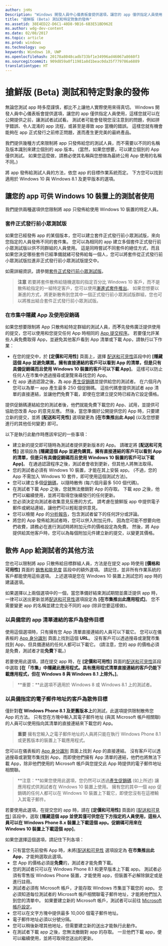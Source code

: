 ```yaml
---
author: jnHs
Description: "Windows 開發人員中心儀表板會提供選項，讓您的 app 僅供指定人員使用，這樣您就可以在公開提供之前，讓測試者試試看。"
title: "搶鮮版 (Beta) 測試和特定對象的發佈"
ms.assetid: 38E4ED22-D6C1-40D8-9B16-6B3E51BD962E
ms.author: wdg-dev-content
ms.date: 02/08/2017
ms.topic: article
ms.prod: windows
ms.technology: uwp
keywords: Windows 10, UWP
ms.openlocfilehash: 20178a8048cadb733bf1e34996ad46067a8660f3
ms.sourcegitcommit: 909d859a0f11981a8d1beac0da35f779786a6889
translationtype: HT
---
```

# <a name="beta-testing-and-targeted-distribution"></a>搶鮮版 (Beta) 測試和特定對象的發佈


無論您測試 app 時多麼謹慎，都比不上讓他人實際使用來得真切。 Windows 開發人員中心儀表板會提供選項，讓您的 app 僅供指定人員使用，這樣您就可以在公開提供之前，讓測試者試試看。 測試者可能會發現您沒注意到的問題，例如拼字錯誤、令人混淆的 app 流程，或甚至是導致 app 當機的錯誤。 這樣您就有機會能夠在 app 正式發行之前修正問題，進而產生更完美的最終產品。

我們提供幾種方式來限制將 app 只發佈給您的測試人員，而不需要以不同的名稱及版本識別來建立個別的 app 版本。 (當然，如果您想要，可以建立個別的 App 僅供測試。 如果您這麼做，請務必使其名稱與您想做為最終公用 App 使用的名稱不同。)

將 app 發佈給測試人員的方法，依您 app 的目標作業系統而定。 下方您可以找到適用於 Windows 10 與 Windows 8.1 及更早版本的選項。

## <a name="making-your-app-available-to-testers-on-windows-10-devices"></a>讓您的 app 可供 Windows 10 裝置上的測試者使用

我們提供兩種選項供您限制將 app 只發佈給使用 Windows 10 裝置的特定人員。

### <a name="package-flights"></a>套件正式發行前小眾測試版

如果您已經發佈 app 的某個版本，您可以建立套件正式發行前小眾測試版，來向您指定的人員發佈不同的套件集。 您可以為相同的 app 建立多個套件正式發行前小眾測試版以供不同群組的人員使用。 這是同時嘗試不同套件的絕佳方式，而且如果您決定哪些套件已經準備就緒可發佈給每一個人，您可以將套件從正式發行前小眾測試版拉進非正式發行前小眾測試版提交中。

如需詳細資訊，請參閱[套件正式發行前小眾測試版](package-flights.md)。

> **注意** 若要將套件散佈給隨機選取的指定百分比 Windows 10 客戶，而不是散佈給指定的一組特定客戶，您可以使用[漸進式套件推出](gradual-package-rollout.md)。 如果您想要以漸進的方式，將更新散佈到您其中一個正式發行前小眾測試版群組，您也可以將推出結合套件正式發行前小眾測試版。

### <a name="hiding-the-app-in-the-store-and-using-promotional-codes"></a>在市集中隱藏 App 及使用促銷碼

如果您想要限制將 App 只散佈給特定群組的測試人員，而**不**先發佈廣泛提供使用的提交，您可以使用和您提交任何 App 時相同的 [App 提交程序](app-submissions.md)。 若要僅允許某些人員免費取得 App，並避免其他客戶看到 App 清單或下載 App，請執行以下作業：

-   在您的提交中，於 **\[定價和可用性\]** 頁面上，選擇 [配送和可見性](set-app-pricing-and-availability.md#distribution-and-visibility)區段中的 **\[隱藏這個 App 並避免購買。擁有直接連結的客戶可以看到 App 的清單，但是只有具備促銷碼而且使用 Windows 10 裝置的客戶可以下載 App\]**。 這樣可以防止任何人在市集中透過搜尋或瀏覽來尋找您的 App。
-   在 app 通過認證之後，為 app [產生促銷碼](generate-promotional-codes.md)並提供給您的測試者。 在六個月內您可以為單一 app 產生最多 250 個促銷碼。 這些代碼會提供測試者 app 清單的直接連結，並讓他們免費下載，即使在您建立提交時已經為它設定價格。

提供促銷碼連結給您的測試者後，他們就能免費下載您的 App、試用，並提供可協助您改善 App 的意見反應。 然後，當您準備好公開提供您的 App 時，只要建立新的提交，並將 **\[配送和可見性\]** 選項變更為 **\[在市集推出此 App\]** (以及您想要進行的其他任何變更) 即可。

以下是執行此動作時應該牢記的一些事項：

-   建立新的提交即可隨時為測試者提供更新版本的 App。 請確定將 **\[配送和可見性\]** 選項設為 **\[隱藏這個 App 並避免購買。擁有直接連結的客戶可以看到 App 的清單，但是只有具備促銷碼而且使用 Windows 10 裝置的客戶可以下載 App\]**。 在通過認證程序之後，測試者會收到更新，但其他人將無法取得。
-   您的測試者必須有 Windows 10 裝置，才能在其上安裝 app。 (不過，您的 App 不需加入 Windows 10 套件，即可使用這個測試方法)。
-   您可以建立多個[促銷碼](generate-promotional-codes.md)，以隨時散佈 (每六個月最多 500 個代碼)。
-   在測試者下載 App 之後，您就無法撤銷對 App 的存取。 下載 app 之後，他們可以繼續使用，並將可取得您後續發行的任何更新。
-   您必須決定向測試者收集意見反應的方式。 請考慮在搶鮮版 app 中提供電子郵件或網站連結，讓他們可以輕鬆提供意見。
-   您可以檢閱 App 的[分析報告](analytics.md)，包含測試者留下的任何評分或評論。
-   將您的 App 發佈給測試者時，您可以併入附加元件。 因為您可能不想要向他們收費，請務必在進行測試時將附加元件的價格設定為免費。 然後，將 App 提供給其他客戶時，您可以為每個附加元件建立新的提交，以變更其價格。

## <a name="other-methods-for-distributing-apps-to-testers"></a>散佈 App 給測試者的其他方法

您也可以限制將 app 只散佈給目標群組人員，方法是在提交 app 時使用 **\[價格和可用性\]** 頁面的 [銷售和能見度](set-app-pricing-and-availability.md#distribution-and-visibility) 區段中的額外選項。 請記住，並非所有作業系統的客戶都能使用這些選項。 上述選項是您在 Windows 10 裝置上測試您的 app 時的建議選項。

如果選擇以上兩個選項中的一個，當您準備好結束測試期間並廣泛提供 app 時，一律可以送出更新並將[配送和可見性](set-app-pricing-and-availability.md#distribution-and-visibility)選項設定為 **\[在市集推出此應用程式\]**。 您不需要變更 app 的名稱並建立完全不同的 app (除非您要這樣做)。

### <a name="targeted-distribution-to-customers-with-a-link-to-your-apps-listing"></a>以具備您的 app 清單連結的客戶為發佈目標

使用這個選項時，只有擁有您 App 清單直接連結的人員可以下載它。 您可以在儀表板的 [App 身分識別](view-app-identity-details.md) 頁面上找到這個 **URL**。 沒有客戶可以透過搜尋或瀏覽市集找到 App，但具備連結的任何人都可以下載它。 (請注意，您的 app 的價格必須是免費，測試者才能**免費**下載。)

若要使用此選項，請在提交 app 時，在 **\[定價和可用性\]** 頁面的[配送和可見性](set-app-pricing-and-availability.md#distribution-and-visibility)區段中選取 **\[在「市集」中隱藏此應用程式。具有應用程式清單直接連結的客戶仍能下載應用程式，但在 Windows 8 與 Windows 8.1 上除外。\]**。

> **重要：**此選項不適用於 Windows 8 或 Windows 8.1 上的測試者。

### <a name="targeted-distribution-to-customers-with-specified-email-addresses"></a>以具備指定的電子郵件地址的客戶為散佈目標

僅針對**在 Windows Phone 8.1 及更舊版本上**的測試，此選項提供限制散佈您 App 的方法。 只有您在方塊中輸入其電子郵件地址 (與其 Microsoft 帳戶相關聯) 的人員可以使用指向其清單的直接連結來下載您的 App。

> **重要** 擁有您輸入之電子郵件地址的人員將只能在執行 Windows Phone 8.1 或更舊版本的裝置上下載應用程式。
 
您可以在儀表板的 [App 身分識別](view-app-identity-details.md) 頁面上找到 App 的直接連結。 沒有客戶可以透過搜尋或瀏覽市集找到 App，而即使他們擁有 App 清單的連結，他們也將無法下載 App，除非他們使用的 Microsoft 帳戶與您提交此 App 時提供的電子郵件地址相關聯。

> **注意：**如果您使用此選項，您仍然可以透過[產生促銷碼](generate-promotional-codes.md) (如上所述) 讓應用程式供測試者在 Windows 10 裝置上使用。 擁有您的其中一個 app 促銷碼的任何人都可以在 Windows 10 裝置上下載它，即使您沒有在這裡輸入其電子郵件。

若要使用此選項，在提交您的 app 時，請在 **\[定價和可用性\]** 頁面的 [[配送和可見性](set-app-pricing-and-availability.md#distribution-and-visibility)] 區段中，選取 **\[隱藏這個 app 並使其僅可供您在下方指定的人員使用，這些人員可以在 Windows Phone 8.x 裝置上下載這個 app。促銷碼可用來在 Windows 10 裝置上下載這個 app\]**。

如果您選擇這個選項，請記住下列各項：

-   只有當您先前發佈 App 時，未將[[配送和可見性](set-app-pricing-and-availability.md#distribution-and-visibility) 選項設定為 **在市集推出此 App**，才能夠選取此選項。
-   您 App 的價格必須是**免費**的，測試者才能免費下載。
-   您的測試者只可以在 Windows Phone 8.1 和更早版本上下載 app。 測試者必須有零售版 Windows Phone 裝置，才能使用 app，但裝置不必解除鎖定或是進行註冊。
-   測試者必須有 Microsoft 帳戶，才能存取 Windows 市集並下載您的 app。 您必須知道每位測試者的 Microsoft 帳戶相關聯電子郵件地址，才能將他們加入到您的清單中。 如果要建立新的 Microsoft 帳戶，測試者可以前往 [Microsoft 帳戶設定](http://go.microsoft.com/fwlink/p/?LinkId=618945)。
-   您可以在文字方塊中提供最多 10,000 個電子郵件地址。
-   電子郵件地址必須以分號分隔。
-   您可以稍後新增其他地址，但需要建立新的送出才能執行此動作。
-   在測試者下載 app 之後，您無法撤銷對 app 的存取。 一旦他們下載 app，便可以繼續使用，並將可取得您送出的更新。
